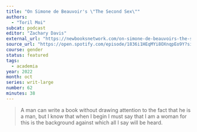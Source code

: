 ```yaml
---
title: "On Simone de Beauvoir's \"The Second Sex\""
authors:
  - "Toril Moi"
subcat: podcast
editor: "Zachary Davis"
external_url: "https://newbooksnetwork.com/on-simone-de-beauvoirs-the-second-sex"
source_url: "https://open.spotify.com/episode/1836i1HEqMYi8OXnqpEo9Y?si=iEsHVam8SpOGe5cFiKJiHQ"
course: gender
status: featured
tags:
  - academia
year: 2022
month: oct
series: writ-large
number: 62
minutes: 38
---
```


> A man can write a book without drawing attention to the fact that he is a man, but I know that when I begin I must say that I am a woman for this is the background against which all I say will be heard.
